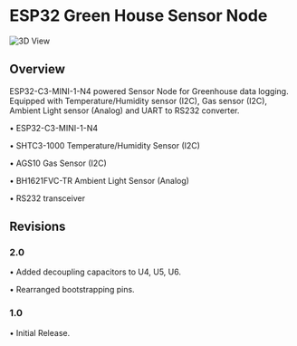 # ESP32 Green House Sensor Node

![3D View](https://user-images.githubusercontent.com/95383090/230792590-40fd404d-087f-4cdb-9712-f6d4d5ffccc1.png)


 ## Overview
  ESP32-C3-MINI-1-N4 powered Sensor Node for Greenhouse data logging. Equipped with Temperature/Humidity sensor (I2C), Gas sensor (I2C), Ambient Light sensor (Analog) and UART to RS232 converter.
 
 • ESP32-C3-MINI-1-N4
 
 • SHTC3-1000 Temperature/Humidity Sensor (I2C)
 
 • AGS10 Gas Sensor (I2C)
 
 • BH1621FVC-TR Ambient Light Sensor (Analog)
 
 • RS232 transceiver
 
 
 ## Revisions
 
 ### <b> 2.0 </b>
 
 • Added decoupling capacitors to U4, U5, U6.
 
 • Rearranged bootstrapping pins.
 
 
 ### <b> 1.0 </b>
 
 • Initial Release.
